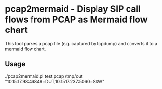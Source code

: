 # pcap2mermaid - Display SIP call flows from PCAP as Mermaid flow chart

This tool parses a pcap file (e.g. captured by tcpdump) and converts it to
a mermaid flow chart.

## Usage

./pcap2mermaid.pl test.pcap /tmp/out "10.15.17.98:46849=DUT,10.15.17.237:5060=SSW"
